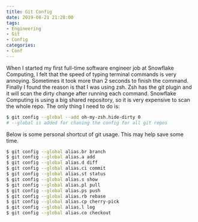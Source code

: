 ```yaml
---
title: Git Config
date: 2019-08-21 21:28:00
tags: 
- Engineering
- Git
- Config
categories:
- Conf
---
```


When I started my first full-time software engineer job at Snowflake Computing, I felt that the speed of typing terminal commands is very annoying. Sometimes it took more than 2 seconds to finish the command. Finally I found the reason is that I was using zsh. Zsh has the git plugin and it will scan the dirty change after running each command. Snowflake Computing is using a big shared repository, so it is very expensive to scan the whole repo. The only thing I need to do is:

``` bash
$ git config --global --add oh-my-zsh.hide-dirty 0
# --global is added for chaning the config for all git repos
```

Below is some personal shortcut of git usage. This may help save some time.

``` bash
$ git config --global alias.br branch
$ git config --global alias.a add
$ git config --global alias.d diff
$ git config --global alias.ci commit
$ git config --global alias.st status
$ git config --global alias.s show
$ git config --global alias.pl pull
$ git config --global alias.ps push
$ git config --global alias.rb rebase
$ git config --global alias.cp cherry-pick
$ git config --global alias.l log
$ git config --global alias.co checkout
```
